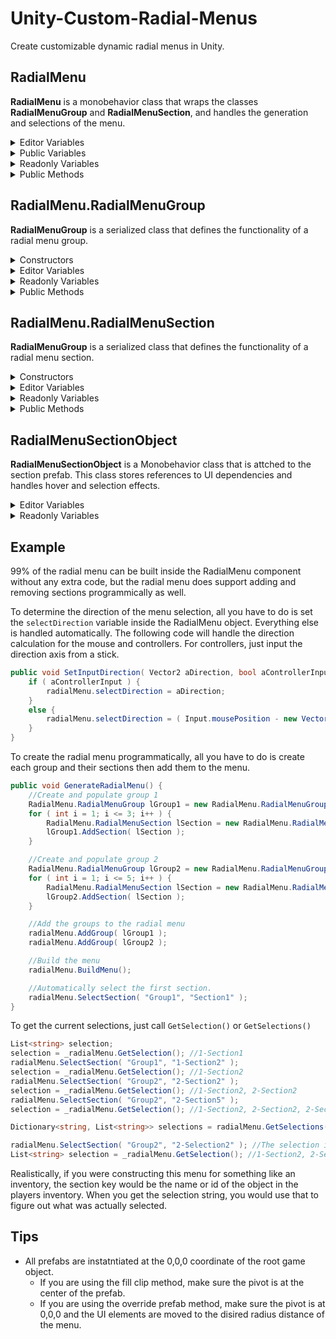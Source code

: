 # Unity-Custom-Radial-Menus
Create customizable dynamic radial menus in Unity.

## RadialMenu
**RadialMenu** is a monobehavior class that wraps the classes **RadialMenuGroup** and **RadialMenuSection**, and handles the generation and selections of the menu.

<details>
  <summary>Editor Variables</summary>
  
  Type | Name | Summary
  ---- | ---- | -------
  private GameObject | root | The root object of the menu. The menu will be generated inside this object.
  private GameObject | sectionPrefab | The default prefab to use when building radial menu sections.
  private GameObject | groupDividerPrefab | A prefab that is placed between each group.
  private GameObject | sectionDividerPrefab | A prefab that is placed between each section.
  private bool | buildOnStart | If enabled, the radial menu will build when start runs.
  private List<RadialMenuGroup> | groups | The groups that make up the radial menu.
  public bool | selectOnHover | If enabled, selections will be made automatically when a section is hovered. This is useful when using a gamepad or making quick selections.<br>**Per group selection does not support this.**
  public bool | perGroupSelection | Allows groups to have multiple selections per group.
   </details>
  
  <details>
    <summary>Public Variables</summary>
  
  Type | Name | Summary
  ---- | ---- | -------
  public Vector2 | selectDirection | The direction of the selection. Set this value using input such as mouse delta or gamepad stick axis.
   </details>
  
  <details>
  <summary>Readonly Variables</summary>
  
  Type | Name | Summary
  ---- | ---- | -------
  public GameObject | root | The root object of the menu. The menu will be generated inside this object.
  public RadialMenuGroup | hoveredGroup | The group currently being hovered.
  public RadialMenuSection | hoveredSection | The section currently being hovered.
   </details>

<details>
  <summary>Public Methods</summary>
  
  Return Type | Method | Summary
  ----------- | ------ | -------
  void | BuildMenu() | Builds/rebuilds the radial menu using current settings.
  void | AddSection(string aGroupKey, RadialMenuSection aSection) | Adds a section to a group with the specified group key.
  void | AddSection(string aGroupKey, RadialMenuSection aSection, int aIndex) | Adds a section to a group with the specified group key at the specified index.
  void | AddGroup(RadialMenuGroup aSection) | Adds a group to the radial menu.
  void | AddGroup(RadialMenuGroup aSection, int aIndex) | Adds a group to the radial menu at the specified index.
  RadialMenuSection | GetSection(string aGroupKey, string aSectionKey) | Finds and returns a RadialMenuSection via a group key and section key.
  RadialMenuSection | GetSection(Vector2 aDirection, Vector2 aDeadZone) | Returns a RadialMenuSection using a direction and deadzone.
  RadialMenuGroup | GetGroup(string aGroupKey) | Finds and returns a RadialMenuGroup by its key.
  RadialMenuGroup | GetGroup(Vector2 aDirection, Vector2 aDeadZone) | Returns a RadialMenuGroup using a direction and dedzone.
  void | SelectHoveredSection() | Selects the hovered section.
  void | SelectSection(string aGroupKey, string aSectionKey) | Selects a section via a group and section key.
  Dictionary<string, List<string>> | GetSelections() | Returns the selections of all groups in the menu.
  List<string> | GetSelection() | Returns the selections of the first avalible group. Useful if the menu only has one group.
  List<string> | GetSelection( string aGroupKey ) | Retruns the selections of a specified group by key.
 </details>
  
  ## RadialMenu.RadialMenuGroup
**RadialMenuGroup** is a serialized class that defines the functionality of a radial menu group.

<details>
  <summary>Constructors</summary>
  
  ```c#
  new RadialMenuGroup( string aKey, int aDegrees, int aMaxSelections = 1 );
  ```
  ```c#
  new RadialMenuGroup( string aKey, int aDegrees, int aAdditionalFillClip, int aMaxSelections = 1 );
  ```
  ```c#
  new RadialMenuGroup( string aKey, int aDegrees, int aAdditionalFillClip, GameObject aSectionPrefabOverride, int aMaxSelections = 1 );
  ```
  </details>
  
<details>
  <summary>Editor Variables</summary>
  
  Type | Name | Summary
  ---- | ---- | -------
  private string | groupKey | A unique key to identify this selection group.
  private int | degrees | How many degress this group will use. Make sure all groups add up to 360 degrees.
  private int | additionalFillClip | Additional clipping to add to section fills. This is useful if you are using dividers between sections since dividers do not take up space.
  public int | maxSelections | The max number of selections that can be made in this group. This number is ignored if per group selection is disabled.
  public GameObject | sectionPrefabOverride | Use this if you want to use a prefab instead of sprite fills. Section size is ignored.
  public List<RadialMenuSection> | sections | The sections inside this group.
   </details>
  
  <details>

  <summary>Readonly Variables</summary>
  
  Type | Name | Summary
  ---- | ---- | -------
  public string | groupKey | A unique key to identify this selection group.
  public int | additionalFillClip | Additional clipping to add to section fills. This is useful if you are using dividers between sections since dividers do not take up space.
  public float | startDegrees | The degree this section group starts.
  public float | endDegrees | The degree this section group ends.
  public IReadOnlyList<RadialMenuSection> | selectedSections | A readonly list containing the ids of all selected sections inside the group.
  public RadialMenuSection | selectedSection | The first selection inside the group. Useful if a group does not support more than one selection.
   </details>

<details>
  <summary>Public Methods</summary>
  
  Return Type | Method | Summary
  ----------- | ------ | -------
  void | AddSection(RadialMenuSection aSection) | Adds a section to the end of the group.
  void | AddSection(RadialMenuSection aSection, int aIndex) | Adds a section to the group at a specified index.
 </details>
    
  ## RadialMenu.RadialMenuSection
**RadialMenuGroup** is a serialized class that defines the functionality of a radial menu section.

<details>
  <summary>Constructors</summary>

  ```c#
  new RadialMenuSection( string aKey );
  ```
  ```c#
  new RadialMenuSection( string aKey, Sprite aSprite, bool aRepositionSprite = true );
  ```
  ```c#
  new RadialMenuSection( string aKey, Sprite aSprite, Vector2 aSpriteSize, bool aRepositionSprite = true );
  ```
  ```c#
  new RadialMenuSection( string aKey, Sprite aSprite, Vector2 aSpriteSize, Color aSpriteColor, bool aRepositionSprite = true );
  ```
  </details>
  
<details>
  <summary>Editor Variables</summary>
  
  Type | Name | Summary
  ---- | ---- | -------
  private string | sectionKey | A unique key to identify this selection inside its group.
  private Sprite | displaySprite | The sprite to display for this section.
  private Vector2 | spriteSize | The size of the display sprite.
  private Color | spriteColor | The color of the display sprite.
  public bool | repositionSprite | Should the sprite be repositioned to the center of the section along the circumference of the menu.
  public UnityEvent<string, string> | OnSelect | An event that fires when the section is selected with the group and section key.
  public UnityEvent<string, string> | OnDeselect | An event that fires when the section is deselected with the group and section key.
  </details>
  
  <details>

  <summary>Readonly Variables</summary>
  
  Type | Name | Summary
  ---- | ---- | -------
  public string | sectionKey | A unique key to identify this selection inside its group.
  public bool | selected | Is this section currently selected?
  public bool | hovered | Is this section currently being hovered?
  public Sprite | displaySprite | The sprite to display for this section.
  public Vector2 | spriteSize | The size of the display sprite.
  public Color | spriteColor | The color of the display sprite.
  public float | startDegree | The degree this section starts.
  public float | endDegree | The degree this section ends.
  </details>

<details>
  <summary>Public Methods</summary>
  
  Return Type | Method | Summary
  ----------- | ------ | -------
  void | UpdateSprite | Updates the sprite, sprite size, and sprite color to the current settings.
  void | Select(string aGroupKey) | Select this section.
  void | Deselect(string aGroupKey) | Deselects this section.
  void | SetSprite(Sprite aSprite, Vector2 aSize) | Sets the section's sprite with the supplied size.
  void | SetSprite(Sprite aSprite, Vector2 aSize, Color aColor) | Sets the section's sprite with the supplied size and color.
 </details>
  
## RadialMenuSectionObject
**RadialMenuSectionObject** is a Monobehavior class that is attched to the section prefab. This class stores references to UI dependencies and handles hover and selection effects.

  <details>
  <summary>Editor Variables</summary>
  
  Type | Name | Summary
  ---- | ---- | -------
  private Image | backgroundImage | The background image of this section. The sprite radial fill will be applied to this image.
  private Image | displayImage | The icon inside this section. The sprite will automatically be set and centered inside the section.
  private GameObject | selectedOverlay | An overlay object that is enabled when the section is selected.
  private Color | selectedColor | The color of the selected overlay.
  private GameObject | hoverOverlay | An overlay object that is enabled when the section is hovered.
  private Color | hoverColor | The color of the hover overlay.
  </details>
  
  <details>

  <summary>Readonly Variables</summary>
  
  Type | Name | Summary
  ---- | ---- | -------
  public Image | backgroundImage | The background image of this section. The sprite radial fill will be applied to this image.
  public Image | displayImage | The icon inside this section. The sprite will automatically be set and centered inside the section.
  </details>

## Example
99% of the radial menu can be built inside the RadialMenu component without any extra code, but the radial menu does support adding and removing sections programmically as well.
  
To determine the direction of the menu selection, all you have to do is set the ``selectDirection`` variable inside the RadialMenu object. Everything else is handled automatically. The following code will handle the direction calculation for the mouse and controllers. For controllers, just input the direction axis from a stick.
```c#
public void SetInputDirection( Vector2 aDirection, bool aControllerInput ) {
    if ( aControllerInput ) {
        radialMenu.selectDirection = aDirection;
    }
    else {
        radialMenu.selectDirection = ( Input.mousePosition - new Vector3( Screen.width / 2, Screen.height / 2 ) - Vector3.zero ).normalized;
    }
}
```

  
To create the radial menu programmatically, all you have to do is create each group and their sections then add them to the menu.
```c#
public void GenerateRadialMenu() {
    //Create and populate group 1
    RadialMenu.RadialMenuGroup lGroup1 = new RadialMenu.RadialMenuGroup( "Group1", 180 );
    for ( int i = 1; i <= 3; i++ ) {
        RadialMenu.RadialMenuSection lSection = new RadialMenu.RadialMenuSection( "1-Section" + i, iconSprite, Vector2.zero, Color.white );
        lGroup1.AddSection( lSection );
    }

    //Create and populate group 2
    RadialMenu.RadialMenuGroup lGroup2 = new RadialMenu.RadialMenuGroup( "Group2", 180, 2 );
    for ( int i = 1; i <= 5; i++ ) {
        RadialMenu.RadialMenuSection lSection = new RadialMenu.RadialMenuSection( "2-Section" + i, iconSprite, Vector2.zero, Color.white );
        lGroup2.AddSection( lSection );
    }

    //Add the groups to the radial menu
    radialMenu.AddGroup( lGroup1 );
    radialMenu.AddGroup( lGroup2 );

    //Build the menu
    radialMenu.BuildMenu();

    //Automatically select the first section.
    radialMenu.SelectSection( "Group1", "Section1" );
}
```
To get the current selections, just call ``GetSelection()`` or ``GetSelections()``
```c#
List<string> selection;
selection = _radialMenu.GetSelection(); //1-Section1
radialMenu.SelectSection( "Group1", "1-Section2" );
selection = _radialMenu.GetSelection(); //1-Section2
radialMenu.SelectSection( "Group2", "2-Section2" );
selection = _radialMenu.GetSelection(); //1-Section2, 2-Section2
radialMenu.SelectSection( "Group2", "2-Section5" );
selection = _radialMenu.GetSelection(); //1-Section2, 2-Section2, 2-Section5

Dictionary<string, List<string>> selections = radialMenu.GetSelections(); // Group1{1-Section2}, Group2{2-Section2, 2-Section5}

radialMenu.SelectSection( "Group2", "2-Selection2" ); //The selection is toggled when multiple selections are allowed.
List<string> selection = _radialMenu.GetSelection(); //1-Section2, 2-Section5
```
Realistically, if you were constructing this menu for something like an inventory, the section key would be the name or id of the object in the players inventory. When you get the selection string, you would use that to figure out what was actually selected. 
  
## Tips
* All prefabs are instatntiated at the 0,0,0 coordinate of the root game object.
  * If you are using the fill clip method, make sure the pivot is at the center of the prefab.
  * If you are using the override prefab method, make sure the pivot is at 0,0,0 and the UI elements are moved to the disired radius distance of the menu. 
